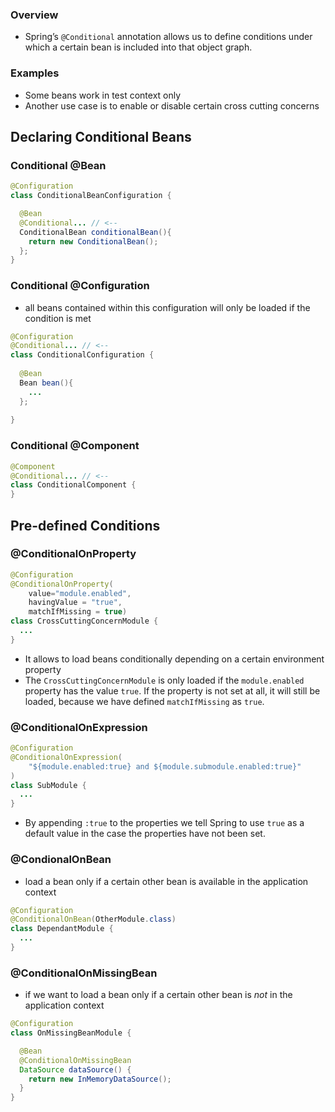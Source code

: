 ### Overview
- Spring’s `@Conditional` annotation allows us to define conditions under which a certain bean is included into that object graph.

### Examples
- Some beans work in test context only
- Another use case is to enable or disable certain cross cutting concerns

## Declaring Conditional Beans
### Conditional @Bean

```java
@Configuration
class ConditionalBeanConfiguration {

  @Bean
  @Conditional... // <--
  ConditionalBean conditionalBean(){
    return new ConditionalBean();
  };
}
```

### Conditional @Configuration
- all beans contained within this configuration will only be loaded if the condition is met
```java
@Configuration
@Conditional... // <--
class ConditionalConfiguration {
  
  @Bean
  Bean bean(){
    ...
  };
  
}
```

### Conditional @Component
```java
@Component
@Conditional... // <--
class ConditionalComponent {
}
```

## Pre-defined Conditions
### @ConditionalOnProperty
```java
@Configuration
@ConditionalOnProperty(
    value="module.enabled", 
    havingValue = "true", 
    matchIfMissing = true)
class CrossCuttingConcernModule {
  ...
}
```
- It allows to load beans conditionally depending on a certain environment property
- The `CrossCuttingConcernModule` is only loaded if the `module.enabled` property has the value `true`. If the property is not set at all, it will still be loaded, because we have defined `matchIfMissing` as `true`.

### @ConditionalOnExpression
```java
@Configuration
@ConditionalOnExpression(
    "${module.enabled:true} and ${module.submodule.enabled:true}"
)
class SubModule {
  ...
}
```
- By appending `:true` to the properties we tell Spring to use `true` as a default value in the case the properties have not been set.

### @CondionalOnBean
- load a bean only if a certain other bean is available in the application context
```java
@Configuration
@ConditionalOnBean(OtherModule.class)
class DependantModule {
  ...
}
```

### @ConditionalOnMissingBean
- if we want to load a bean only if a certain other bean is _not_ in the application context
```java
@Configuration
class OnMissingBeanModule {

  @Bean
  @ConditionalOnMissingBean
  DataSource dataSource() {
    return new InMemoryDataSource();
  }
}
```
